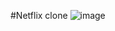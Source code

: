 #Netflix clone
![image](https://github.com/Debarjitmohanty/Netflix-clone/assets/91021174/fe10da37-8e4b-4e98-af6f-c4f421bf50c8)
